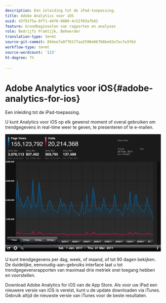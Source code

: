 ```yaml
---
description: Een inleiding tot de iPad-toepassing.
title: Adobe Analytics voor iOS
uuid: 45f91f5a-8ff1-44f0-8880-4c52f03a7b42
feature: Grondbeginselen van rapporten en analyses
role: Bedrijfs Praktijk, Beheerder
translation-type: tm+mt
source-git-commit: 894ee7a8f761f7aa2590e06708be82e7ecfa3f6d
workflow-type: tm+mt
source-wordcount: '113'
ht-degree: 7%

---
```



# Adobe Analytics voor iOS{#adobe-analytics-for-ios}

Een inleiding tot de iPad-toepassing.

U kunt Analytics voor iOS op elk gewenst moment of overal gebruiken om trendgegevens in real-time weer te geven, te presenteren of te e-mailen.

![](assets/ipad.png)

U kunt trendgegevens per dag, week, of maand, of tot 90 dagen bekijken. De duidelijke, eenvoudig-aan-gebruiks interface laat u tot trendgegevensrapporten van maximaal drie metriek snel toegang hebben en voorstellen.

Download Adobe Analytics for iOS van de App Store. Als voor uw iPad een nieuwere versie van iOS is vereist, kunt u de update downloaden via iTunes. Gebruik altijd de nieuwste versie van iTunes voor de beste resultaten.

